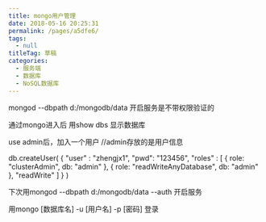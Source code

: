 ```yaml
---
title: mongo用户管理
date: 2018-05-16 20:25:31
permalink: /pages/a5dfe6/
tags: 
  - null
titleTag: 草稿
categories: 
  - 服务端
  - 数据库
  - NoSQL数据库
---
```

mongod --dbpath d:/mongodb/data  开启服务是不带权限验证的

通过mongo进入后 用show dbs 显示数据库


use admin后，加入一个用户 //admin存放的是用户信息

db.createUser( { "user" : "zhengjx1",
                 "pwd": "123456",
                 "roles" : [ { role: "clusterAdmin", db: "admin" },
                             { role: "readWriteAnyDatabase", db: "admin" },
                             "readWrite"
                             ] } )



下次用mongod --dbpath d:/mongodb/data --auth 开启服务

用mongo [数据库名] -u [用户名] -p [密码] 登录
